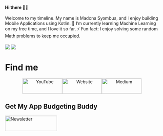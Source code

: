 

<h4 align="left">
 Hi there 👋🏾
</h4>
<p align="left">
Welcome to my timeline. My name is Madona Syombua, and I enjoy building Mobile Applications using Kotlin.
 🌱 I’m currently learning Machine Learning on my free time, and I love it so far.
 ⚡ Fun fact: I enjoy solving some random Math problems to keep me occupied.
<h5 align="left">

![](https://github-readme-stats.vercel.app/api?username=madonahs&show_icons=true&count_private=true&line_height=40)
![](https://github-readme-stats.vercel.app/api/top-langs/?username=madonahs&hide=html)

# Find me
<p align="center">
<a href="https://youtube.com/c/MadonaSyombua"><img src="https://user-images.githubusercontent.com/11560987/104072012-e232eb00-51cf-11eb-8428-121ad561b6b8.png" height="50" width="130" alt="YouTube"></a><a href="https://www.madonahsyombua.com/"><img src="https://user-images.githubusercontent.com/11560987/104071827-9122f700-51cf-11eb-9350-e259563b00ba.png" height="50" width="130" alt="Website"></a><a href="https://medium.com/@syombuamadona"><img src="https://user-images.githubusercontent.com/11560987/104072455-e3184c80-51d0-11eb-947a-64481b121f12.png" height="50" width="130" alt="Medium"></a>
  
	
</p>

 ## Get My App Budgeting Buddy 
 <a href="https://play.google.com/store/apps/details?id=com.madonasyombua.budgetbuddy"><img src="https://user-images.githubusercontent.com/11560987/104072226-68e7c800-51d0-11eb-8e88-31da332812f5.png" height="50" width="170" alt="Newsletter"></a>


